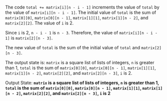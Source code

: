 The code `total += matrix[i][n - i - 1]` increments the value of `total` by the value of `matrix[i][n - i - 1]`. The initial value of `total` is the sum of `matrix[0][0]`, `matrix[0][n - 1]`, `matrix[1][1]`, `matrix[1][n - 2]`, and `matrix[2][2]`. The value of `i` is 2.

Since `i` is 2, `n - i - 1` is `n - 3`. Therefore, the value of `matrix[i][n - i - 1]` is `matrix[2][n - 3]`.

The new value of `total` is the sum of the initial value of `total` and `matrix[2][n - 3]`.

The output state is: `matrix` is a square list of lists of integers, `n` is greater than 1, `total` is the sum of `matrix[0][0]`, `matrix[0][n - 1]`, `matrix[1][1]`, `matrix[1][n - 2]`, `matrix[2][2]`, and `matrix[2][n - 3]`, `i` is 2.

Output State: **`matrix` is a square list of lists of integers, `n` is greater than 1, `total` is the sum of `matrix[0][0]`, `matrix[0][n - 1]`, `matrix[1][1]`, `matrix[1][n - 2]`, `matrix[2][2]`, and `matrix[2][n - 3]`, `i` is 2**